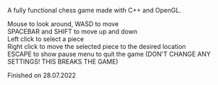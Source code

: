 A fully functional chess game made with C++ and OpenGL.  

Mouse to look around, WASD to move  
SPACEBAR and SHIFT to move up and down  
Left click to select a piece  
Right click to move the selected piece to the desired location  
ESCAPE to show pause menu to quit the game (DON'T CHANGE ANY SETTINGS! THIS BREAKS THE GAME)  

Finished on 28.07.2022